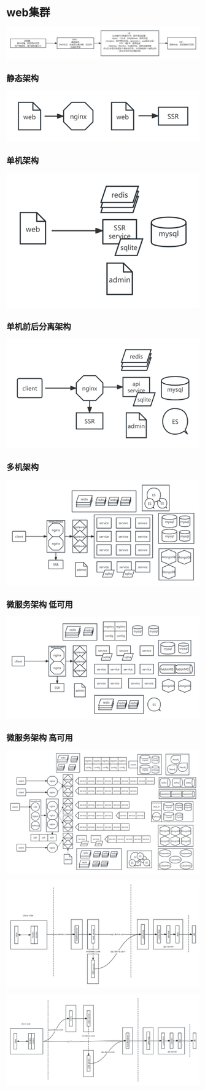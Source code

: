 # web集群

![alt text](web集群架构.png)

## 静态架构
![alt text](web集群架构(1).png)
## 单机架构
![alt text](web集群架构(2).png)
## 单机前后分离架构
![alt text](web集群架构(3).png)

## 多机架构
![alt text](web集群架构(4).png)

## 微服务架构 低可用
![alt text](web集群架构(5).png)

## 微服务架构 高可用
![alt text](web集群架构(6).png)


![alt text](web集群架构(7).png)

![alt text](web集群架构(8).png)
